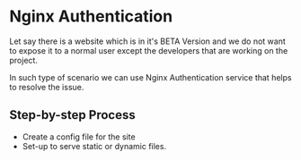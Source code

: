 # Nginx Authentication

Let say there is a website which is in it's BETA Version and we do not want to expose it to a normal user except the developers that are working on the project.

In such type of scenario we can use Nginx Authentication service that helps to resolve the issue.

## Step-by-step Process

- Create a config file for the site
- Set-up to serve static or dynamic files.

